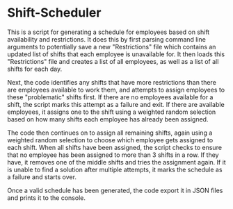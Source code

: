 # Shift-Scheduler
This is a script for generating a schedule for employees based on shift availability and restrictions. It does this by first parsing command line arguments to potentially save a new "Restrictions" file which contains an updated list of shifts that each employee is unavailable for. It then loads this "Restrictions" file and creates a list of all employees, as well as a list of all shifts for each day.

Next, the code identifies any shifts that have more restrictions than there are employees available to work them, and attempts to assign employees to these "problematic" shifts first. If there are no employees available for a shift, the script marks this attempt as a failure and exit. If there are available employees, it assigns one to the shift using a weighted random selection based on how many shifts each employee has already been assigned.

The code then continues on to assign all remaining shifts, again using a weighted random selection to choose which employee gets assigned to each shift. When all shifts have been assigned, the script checks to ensure that no employee has been assigned to more than 3 shifts in a row. If they have, it removes one of the middle shifts and tries the assignment again. If it is unable to find a solution after multiple attempts, it marks the schedule as a failure and starts over.

Once a valid schedule has been generated, the code export it in JSON files and prints it to the console.
